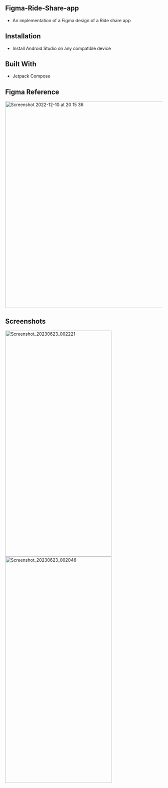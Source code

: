 ## Figma-Ride-Share-app
* An implementation of a Figma design of a Ride share app


## Installation
* Install Android Studio on any compatible device

## Built With
* Jetpack Compose

## Figma Reference
<img width="658" alt="Screenshot 2022-12-10 at 20 15 36" src="https://user-images.githubusercontent.com/95852329/206873731-c1631103-b370-46a2-b01c-231d80db8941.png">


## Screenshots
<img alt="Screenshot_20230623_002221" height="720" src="https://github.com/Michael-Mensah-xii/Figma-Ride-app/assets/95852329/9a235d4d-cf4e-4621-a97b-690da3ee6f1e" width="340"/>  <img alt="Screenshot_20230623_002046" height="720" src="https://github.com/Michael-Mensah-xii/Figma-Ride-app/assets/95852329/94c49592-2670-40ee-b2fc-6a2dbf13ab34" width="340"/>
